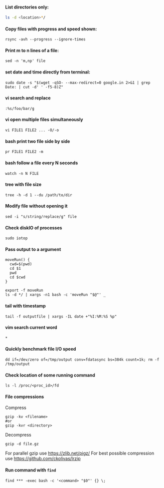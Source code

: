 #### List directories only: 
```bash
ls -d <location>*/
```  

#### Copy files with progress and speed shown:
```
rsync -avh --progress --ignore-times
```

#### Print m to n lines of a file:
```
sed -n 'm,np' file
```

#### set date and time directly from terminal:
```
sudo date -s "$(wget -qSO- --max-redirect=0 google.in 2>&1 | grep Date: | cut -d' ' -f5-8)Z"
```

#### vi search and replace
```
:%s/foo/bar/g
```

#### vi open multiple files simultaneously
```
vi FILE1 FILE2 ... -O/-o
```

#### bash print two file side by side 
```
pr FILE1 FILE2 -m 
```

#### bash follow a file every N seconds
```
watch -n N FILE
```
#### tree with file size
```
tree -h -d 1 --du /path/to/dir
```
#### Modify file without opening it
```
sed -i "s/string/replace/g" file
```
#### Check diskIO of processes
```
sudo iotop
```

#### Pass output to a argument
```
moveRun() {
  cwd=$(pwd)
  cd $1
  pwd
  cd $cwd
}

export -f moveRun
ls -d */ | xargs -n1 bash -c 'moveRun "$@"' _
```

#### tail with timestamp
```
tail -f outputfile | xargs -IL date +"%I:%M:%S %p"
```

#### vim search current word
```
*
```

#### Quickly benchmark file I/O speed
```
dd if=/dev/zero of=/tmp/output conv=fdatasync bs=384k count=1k; rm -f /tmp/output
```
#### Check location of some running command
```
ls -l /proc/<proc_id>/fd
```

#### File compressions
Compress  
```
gzip -kv <filename>
#or
gzip -kvr <directory>
```

Decompress
```
gzip -d file.gz
```

For parallel gzip use https://zlib.net/pigz/
For best possible compression use https://github.com/ckolivas/lrzip


#### Run command with `find`
```
find *** -exec bash -c '<command> "$0"' {} \;
```